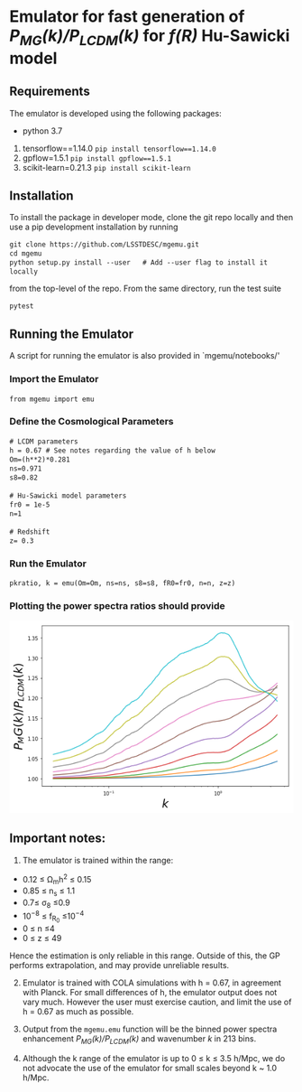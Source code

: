 # Emulator for fast generation of *P<sub>MG</sub>(k)/P<sub>LCDM</sub>(k)* for *f(R)* Hu-Sawicki model


## Requirements

The emulator is developed using the following packages:

- python 3.7
1. tensorflow==1.14.0 `pip install tensorflow==1.14.0`
2. gpflow=1.5.1 `pip install gpflow==1.5.1`
3. scikit-learn=0.21.3 `pip install scikit-learn`


## Installation

To install the package in developer mode, clone the git repo locally and then use a pip development installation by running

```
git clone https://github.com/LSSTDESC/mgemu.git
cd mgemu
python setup.py install --user   # Add --user flag to install it locally
```
from the top-level of the repo. From the same directory, run the test suite
```
pytest
```


## Running the Emulator 
A script for running the emulator is also provided in `mgemu/notebooks/'

### Import the Emulator 

```
from mgemu import emu
```

### Define the Cosmological Parameters

```
# LCDM parameters
h = 0.67 # See notes regarding the value of h below
Om=(h**2)*0.281
ns=0.971
s8=0.82

# Hu-Sawicki model parameters
fr0 = 1e-5
n=1

# Redshift
z= 0.3
```

### Run the Emulator
```
pkratio, k = emu(Om=Om, ns=ns, s8=s8, fR0=fr0, n=n, z=z)
```


### Plotting the power spectra ratios should provide

<img src="./mgemu/data/pkemu.png" width="512">


## Important notes: 

1. The emulator is trained within the range:

- 0.12 ≤ Ω<sub>m</sub>h<sup>2</sup> ≤ 0.15
- 0.85 ≤ n<sub>s</sub> ≤ 1.1
- 0.7≤ σ<sub>8</sub> ≤0.9
- 10<sup>−8</sup> ≤ f<sub>R<sub>0</sub></sub> ≤10<sup>−4</sup>
- 0 ≤ n ≤4
- 0 ≤ z ≤ 49

Hence the estimation is only reliable in this range. Outside of this, the GP performs extrapolation, and may provide unreliable results. 

2. Emulator is trained with COLA simulations with h = 0.67, in agreement with Planck. For small differences of h, the emulator output does not vary much. However the user must exercise caution, and limit the use of h = 0.67 as much as possible. 

3. Output from the `mgemu.emu` function will be the binned power spectra enhancement *P<sub>MG</sub>(k)/P<sub>LCDM</sub>(k)* and wavenumber *k* in 213 bins. 

4. Although the k range of the emulator is up to 0 ≤ k ≤ 3.5 h/Mpc, we do not advocate the use of the emulator for small scales beyond  k ~ 1.0 h/Mpc.
